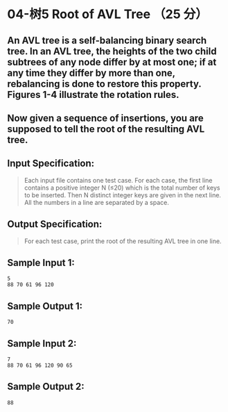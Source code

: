 # 04-树5 Root of AVL Tree （25 分）
## An AVL tree is a self-balancing binary search tree. In an AVL tree, the heights of the two child subtrees of any node differ by at most one; if at any time they differ by more than one, rebalancing is done to restore this property. Figures 1-4 illustrate the rotation rules.




## Now given a sequence of insertions, you are supposed to tell the root of the resulting AVL tree.
## Input Specification:
> Each input file contains one test case. For each case, the first line contains a positive integer N (≤20) which is the total number of keys to be inserted. Then N distinct integer keys are given in the next line. All the numbers in a line are separated by a space.

## Output Specification:
> For each test case, print the root of the resulting AVL tree in one line.

## Sample Input 1:
```
5
88 70 61 96 120
```
## Sample Output 1:
```
70
```
## Sample Input 2:
```
7
88 70 61 96 120 90 65
```
## Sample Output 2:
```
88
```
